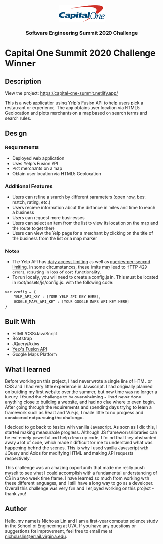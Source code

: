 <p align="center">
    <img src="assets/img/capitalOneLogo.png" width="150">
  </a>

  <h3 align="center">Software Engineering Summit 2020 Challenge</h3>
</p>

# Capital One Summit 2020 Challenge Winner


## Description
View the project: https://capital-one-summit.netlify.app/

This is a web application using Yelp's Fusion API to help users pick a restaurant or experience. The app obtains user location via HTML5 Geolocation and plots merchants on a map based on search terms and search rules.

## Design

### Requirements
* Deployed web application
* Uses Yelp's Fusion API
* Plot merchants on a map
* Obtain user location via HTML5 Geolocation
### Additional Features
* Users can refine a search by different parameters (open now, best match, rating, etc.)
* Users recieve information about the distance in miles and time to reach a business
* Users can request more businesses
* Users can select an item from the list to view its location on the map and the route to get there
* Users can view the Yelp page for a merchant by clicking on the title of the business from the list or a map marker
### Notes
*  The Yelp API has [daily access limiting](https://www.yelp.com/developers) as well as [queries-per-second limiting](https://www.yelp.com/developers/documentation/v3/qps_rate_limiting). In some circumstances, these limits may lead to HTTP 429 errors, resulting in loss of core functionality.
* To run locally, you will need to create a config.js in. This must be located in root/assets/js/config.js. with the following code:
```
var config = {
    YELP_API_KEY : [YOUR YELP API KEY HERE],
    GOOGLE_MAPS_API_KEY : [YOUR GOOGLE MAPS API KEY HERE]
}
```
## Built With
* HTML/CSS/JavaScript
* Bootstrap
* JQuery/Axios
* [Yelp's Fusion API ](https://www.yelp.com/developers)
* [Google Maps Platform](https://developers.google.com/maps/documentation)

## What I learned
Before working on this project, I had never wrote a single line of HTML or CSS and I had very little experience in Javascript. I had originally planned on building my first website over the summer, but now time was no longer a luxury. I found the challenge to be overwhelming - I had never done anything close to building a website, and had no clue where to even begin.  After going through the requirements and spending days trying to learn a framework such as React and Vue.js, I made little to no progress and considered not pursuing the challenge.

I decided to go back to basics with vanilla Javascript. As soon as I did this, I started making measurable progress. Although JS frameworks/libraries can be extremely powerful and help clean up code, I found that they abstracted away a lot of code, which made it difficult for me to understand what was happening behind the scenes. This is why I used vanilla Javascript with  JQuery and Axios for modifying HTML and making API requests respectively.

This challenge was an amazing opportunity that made me really push myself to see what I could accomplish with a fundamental understanding of CS in a two week time frame. I have learned so much from working with these different languages, and I still have a long way to go as a developer. Overall this challenge was very fun and I enjoyed working on this project - thank you!

## Author
Hello, my name is Nicholas Lin and I am a first-year computer science study in the School of Engineering at UVA. If you have any questions or suggestions for improvement, feel free to email me at [nicholaslin@email.virginia.edu](mailto:nicholaslin@email.virginia.edu).
